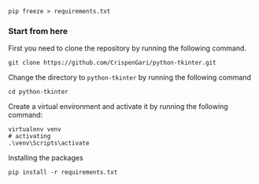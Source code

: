 

```shell
pip freeze > requirements.txt
```

### Start from here
First you need to clone the repository by running the following command.

```shell
git clone https://github.com/CrispenGari/python-tkinter.git
```
Change the directory to `python-tkinter` by running the following command

````shell
cd python-tkinter
````

Create a virtual environment and activate it by running the following command:
````shell
virtualenv venv
# activating
.\venv\Scripts\activate
````

Installing the packages

````shell
pip install -r requirements.txt
````


